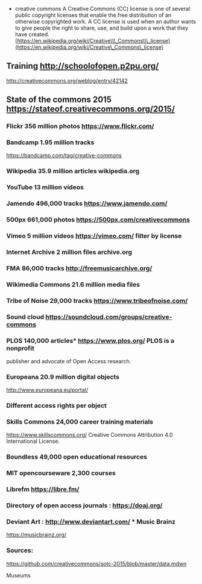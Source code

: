 -   creative commons A Creative Commons (CC) license is one of several
    public copyright licenses that enable the free distribution of an
    otherwise copyrighted work. A CC license is used when an author
    wants to give people the right to share, use, and build upon a work
    that they have created.
    [https://en.wikipedia.org/wiki/Creative\\\_Commons\\\_license](https://en.wikipedia.org/wiki/Creative\_Commons\_license)

Training <http://schoolofopen.p2pu.org/>
----------------------------------------

<http://creativecommons.org/weblog/entry/42142>

State of the commons 2015 <https://stateof.creativecommons.org/2015/>
---------------------------------------------------------------------

### Flickr 356 million photos <https://www.flickr.com/>

### Bandcamp 1.95 million tracks

<https://bandcamp.com/tag/creative-commons>

### Wikipedia 35.9 million articles wikipedia.org

### YouTube 13 million videos

### Jamendo 496,000 tracks <https://www.jamendo.com/>

### 500px 661,000 photos <https://500px.com/creativecommons>

### Vimeo 5 million videos <https://vimeo.com/> filter by license

### Internet Archive 2 million files archive.org

### FMA 86,000 tracks <http://freemusicarchive.org/>

### Wikimedia Commons 21.6 million media files

### Tribe of Noise 29,000 tracks <https://www.tribeofnoise.com/>

### Sound cloud <https://soundcloud.com/groups/creative-commons>

### PLOS 140,000 articles\* <https://www.plos.org/> PLOS is a nonprofit

publisher and advocate of Open Access research.

### Europeana 20.9 million digital objects

<http://www.europeana.eu/portal/>

### Different access rights per object

### Skills Commons 24,000 career training materials

<https://www.skillscommons.org/> Creative Commons Attribution 4.0
International License.

### Boundless 49,000 open educational resources

### MIT opencourseware 2,300 courses

### Librefm <https://libre.fm/>

### Directory of open access journals : <https://doaj.org/>

### Deviant Art : <http://www.deviantart.com/> **\*** Music Brainz

<https://musicbrainz.org/>

### Sources:

<https://github.com/creativecommons/sotc-2015/blob/master/data.mdwn>

Museums
